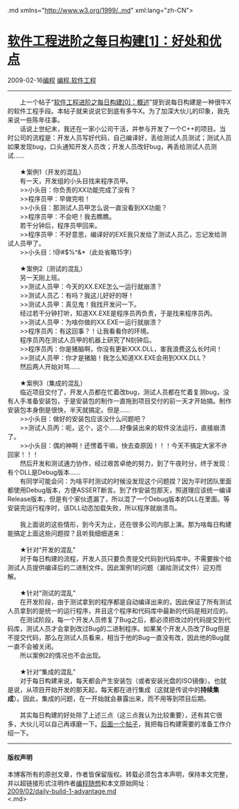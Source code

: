 <!DOCTYPE.md>
.md xmlns="http://www.w3.org/1999/..md" xml:lang="zh-CN">
<head>
<meta http-equiv="Content-Type" content="text.md; charset=utf-8" />
<meta name="generator" content="Python script by program.think@gmail.com" />
<meta name="provider" content="program-think.blogspot.com" />
<link type="text/css" rel="stylesheet" href="../../css/program-think.css" />
<title>软件工程进阶之每日构建[1]：好处和优点 - 编程随想的博客</title>
</head>
<body>
<div id="main" style="width:100%;">
<h1><a href="../../index.md" title="回到首页">软件工程进阶之每日构建[1]：好处和优点</a></h1>
<div class="post-info"><span class="date-header">2009-02-16</span><a href="../../tags/E7BC96E7A88B.md" class="tag">编程</a> <a href="../../tags/E7BC96E7A88B.E8BDAFE4BBB6E5B7A5E7A88B.md" class="tag">编程.软件工程</a> </div>
<hr>
<div class="post">
　　上一个帖子“<a href="../../2009/02/daily-build-0-overview.md">软件工程进阶之每日构建[0]：概述</a>”提到说每日构建是一种很牛X的软件工程手段。本帖子就来说说它到底有多牛X。为了加深大伙儿的印象，我先来说一些陈年往事。<br />　　话说上世纪末，我还在一家小公司干活，并参与开发了一个C++的项目。当时公司的流程是：开发人员写好代码，自己编译好，丢给测试人员测试；测试人员如果发现bug，口头通知开发人员改；开发人员改好bug，再丢给测试人员测试<!--program-think-->......<br /><br />　　★案例1（开发的混乱）<br />　　有一天，开发组的小头目找来程序员甲。<br />　　>>小头目：你负责的XX功能完成了没有？<br />　　>>程序员甲：早做完啦！<br />　　>>小头目：那测试人员甲怎么说一直没看到XX功能？<br />　　>>程序员甲：不会吧！我去瞧瞧。<br />　　若干分钟后，程序员甲回来。<br />　　>>程序员甲：不好意思，编译好的EXE我只发给了测试人员乙，忘记发给测试人员甲了。<br />　　>>小头目：!@#$%^&amp;*（此处省略15字）<br /><br />　　★案例2（测试的混乱）<br />　　另一天刚上班。<br />　　>>测试人员甲：今天的XX.EXE怎么一运行就崩溃？<br />　　>>测试人员乙：有吗？我这儿好好的呀！<br />　　>>测试人员甲：真见鬼！我找开发问一下。<br />　　经过若干分钟打听，知道XX.EXE是程序员丙负责，于是找来程序员丙。<br />　　>>测试人员甲：为啥你做的XX.EXE一运行就崩溃？<br />　　>>程序员丙：有这回事？！让我看看你的环境。<br />　　程序员丙在测试人员甲的机器上研究了N刻钟后。<br />　　>>程序员丙：你是猪脑啊，你没有更新XXX.DLL，害我浪费这么长时间！<br />　　>>测试人员甲：你才是猪脑！我怎么知道XX.EXE会用到XXX.DLL？<br />　　然后两人开始对骂......<br /><br />　　★案例3（集成的混乱）<br />　　临近项目交付了，开发人员都在忙着改bug，测试人员都在忙着复测bug，没有人手准备安装包，于是安装包的制作一直拖到项目交付的前一天才开始搞。制作安装包本身倒是很快，半天就搞定。但是......<br />　　>>小头目：做好的安装包应该没什么问题吧？<br />　　>>测试人员丙：呃，这个，这个......好像装出来的软件没法运行，直接崩溃了。<br />　　>>小头目：偶的神啊！还愣着干嘛，快去查原因！！！今天不搞定大家不许回家！！！<br />　　然后开发和测试通力协作，经过艰苦卓绝的努力，到了午夜时分，终于发现：有个DLL是Debug版本......<br />　　有同学可能会问：为啥平时测试的时候没发现这个问题捏？因为平时团队里面都使用Debug版本，方便ASSERT断言。到了作安装包那天，照道理应该统一编译Release版本，但是有个家伙遗漏了，所以混了一个Debug版本的DLL在里面。等安装完运行程序时，该DLL动态加载失败，所以程序就崩溃鸟。<br /><br />　　我上面说的这些情形，到今天为止，还在很多公司内部上演。那为啥每日构建能搞定上面这些问题捏？且听我细细道来：<br /><br />　　★针对“开发的混乱”<br />　　对于每日构建的流程，开发人员只要负责提交代码到代码库中。不需要挨个给测试人员提供编译后的二进制文件。因此案例1的问题（漏给测试文件）迎刃而解。<br /><br />　　★针对“测试的混乱”<br />　　在开发阶段，由于测试拿到的程序都是自动编译出来的，因此保证了所有测试人员拿到的是统一的运行程序，并且这个程序和代码库中最新的代码是相对应的。<br />　　在测试阶段，每一个开发人员修复了Bug之后，都必须把改过的代码提交到代码库，测试人员才会拿到改过Bug的二进制程序。如果某个开发人员改了Bug但是不提交代码，那么在测试人员看来，相当于他的Bug一直没有改，因此他的Bug就一直不会被关闭。<br />　　所以案例2的情况也不会出现。<br /><br />　　★针对“集成的混乱”<br />　　对于每日构建来说，每天都会产生安装包（或者安装光盘的ISO镜像）。也就是说，从项目开始开发的那天起，每天都在进行集成（这就是传说中的<b>持续集成</b>）。因此，集成的问题，在一开始就会暴露出来，而不用等到项目后期。<br /><br />　　其实每日构建的好处除了上述三点（这三点我认为比较重要），还有其它很多，大伙儿可以自己再琢磨一下。<a href="../../2009/02/daily-build-2-prepare.md">后面一个帖子</a>，我把每日构建需要的准备工作介绍一下。<div class="blogger-post-footer">
</div>
<hr>
<div class="copyright">
<h4>版权声明</h4>
本博客所有的原创文章，作者皆保留版权。转载必须包含本声明，保持本文完整，并以超链接形式注明作者<a href="mailto:program.think@gmail.com">编程随想</a>和本文原始网址：<br>
<a href="2009/02/daily-build-1-advantage.md">2009/02/daily-build-1-advantage.md</a>
</div>
</div>
</body>
<.md>
